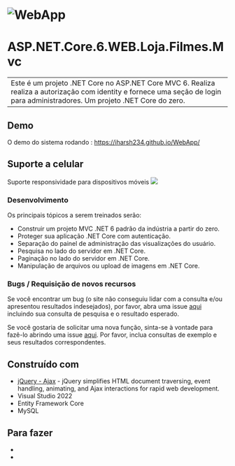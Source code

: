 # ![WebApp](https://iharsh234.github.io/WebApp/images/demo/demo_landing.JPG)
# ASP.NET.Core.6.WEB.Loja.Filmes.Mvc
<table>
<tr>
<td>
Este é um projeto .NET Core no ASP.NET Core MVC 6.
Realiza realiza a autorização com identity e fornece uma seção de login para administradores. 
Um projeto .NET Core do zero.
</td>
</tr>
</table>

## Demo
O demo do sistema rodando :  https://iharsh234.github.io/WebApp/

## Suporte a celular
Suporte responsividade para dispositivos móveis
![](https://iharsh234.github.io/WebApp/images/demo/mobile.png)

### Desenvolvimento
Os principais tópicos a serem treinados serão:

- Construir um projeto MVC .NET 6 padrão da indústria a partir do zero.
- Proteger sua aplicação .NET Core com autenticação.
- Separação do painel de administração das visualizações do usuário.
- Pesquisa no lado do servidor em .NET Core.
- Paginação no lado do servidor em .NET Core.
- Manipulação de arquivos ou upload de imagens em .NET Core.

### Bugs / Requisição de novos recursos

Se você encontrar um bug (o site não conseguiu lidar com a consulta e/ou apresentou resultados indesejados), por favor, abra uma issue [aqui](https://github.com/iharsh234/WebApp/issues/new) incluindo sua consulta de pesquisa e o resultado esperado.

Se você gostaria de solicitar uma nova função, sinta-se à vontade para fazê-lo abrindo uma issue [aqui](https://github.com/iharsh234/WebApp/issues/new). Por favor, inclua consultas de exemplo e seus resultados correspondentes.

## Construído com  

- [jQuery - Ajax](http://www.w3schools.com/jquery/jquery_ref_ajax.asp) - jQuery simplifies HTML document traversing, event handling, animating, and Ajax interactions for rapid web development.
- Visual Studio 2022
- Entity Framework Core
- MySQL
 

## Para fazer
- 
- 
